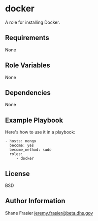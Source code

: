 docker
=========

A role for installing Docker.

Requirements
------------

None

Role Variables
--------------

None

Dependencies
------------

None

Example Playbook
----------------

Here's how to use it in a playbook:

    - hosts: mongo
      become: yes
      become_method: sudo
      roles:
         - docker

License
-------

BSD

Author Information
------------------

Shane Frasier <jeremy.frasier@beta.dhs.gov>
